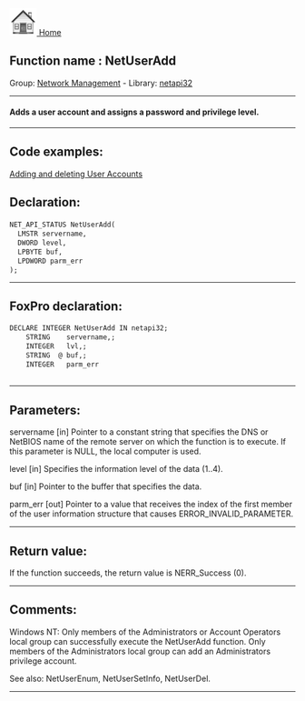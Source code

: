 [<img src="../../images/home.png"> Home ](https://github.com/VFPX/Win32API)  

## Function name : NetUserAdd
Group: [Network Management](../../functions_group.md#Network_Management)  -  Library: [netapi32](../../../libraries.md#netapi32)  
***  


#### Adds a user account and assigns a password and privilege level.

***  


## Code examples:
[Adding and deleting User Accounts](../../samples/sample_478.md)  

## Declaration:
```foxpro  
NET_API_STATUS NetUserAdd(
  LMSTR servername,
  DWORD level,
  LPBYTE buf,
  LPDWORD parm_err
);  
```  
***  


## FoxPro declaration:
```foxpro  
DECLARE INTEGER NetUserAdd IN netapi32;
	STRING    servername,;
	INTEGER   lvl,;
	STRING  @ buf,;
	INTEGER   parm_err
  
```  
***  


## Parameters:
servername 
[in] Pointer to a constant string that specifies the DNS or NetBIOS name of the remote server on which the function is to execute. If this parameter is NULL, the local computer is used.

level 
[in] Specifies the information level of the data (1..4). 

buf 
[in] Pointer to the buffer that specifies the data.

parm_err 
[out] Pointer to a value that receives the index of the first member of the user information structure that causes ERROR_INVALID_PARAMETER.  
***  


## Return value:
If the function succeeds, the return value is NERR_Success (0).  
***  


## Comments:
Windows NT:  Only members of the Administrators or Account Operators local group can successfully execute the NetUserAdd function. Only members of the Administrators local group can add an Administrators privilege account.  
  
See also: NetUserEnum, NetUserSetInfo, NetUserDel.  
  
***  

